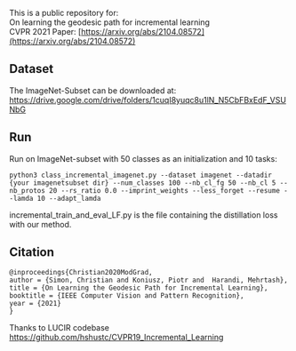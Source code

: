 
This is a public repository for:<br/>
On learning the geodesic path for incremental learning<br/>
CVPR 2021
Paper: [https://arxiv.org/abs/2104.08572](https://arxiv.org/abs/2104.08572)


## Dataset

The ImageNet-Subset can be downloaded at:
https://drive.google.com/drive/folders/1cuqI8yuqc8u1lN_N5CbFBxEdF_VSUNbG

## Run

Run on ImageNet-subset with 50 classes as an initialization and 10 tasks:
```
python3 class_incremental_imagenet.py --dataset imagenet --datadir  {your imagenetsubset dir} --num_classes 100 --nb_cl_fg 50 --nb_cl 5 --nb_protos 20 --rs_ratio 0.0 --imprint_weights --less_forget --resume --lamda 10 --adapt_lamda
```




incremental_train_and_eval_LF.py is the file containing the distillation loss with our method.


## Citation

```` 
@inproceedings{Christian2020ModGrad,
author = {Simon, Christian and Koniusz, Piotr and  Harandi, Mehrtash},
title = {On Learning the Geodesic Path for Incremental Learning},
booktitle = {IEEE Computer Vision and Pattern Recognition},
year = {2021}
}
````


Thanks to LUCIR codebase https://github.com/hshustc/CVPR19_Incremental_Learning
